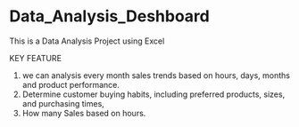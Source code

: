 # Data_Analysis_Deshboard
This is a Data Analysis Project using Excel

KEY FEATURE
1. we can analysis every month sales trends based on hours, days, months and product performance.
2. Determine customer buying habits, including preferred products, sizes, and purchasing times,
3. How many Sales based on hours.

